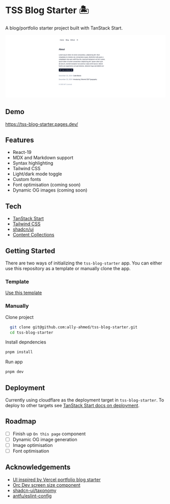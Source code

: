 # TSS Blog Starter 🏝️

A blog/portfolio starter project built with TanStack Start.

![demo](./demo.png)

## Demo

https://tss-blog-starter.pages.dev/

## Features

- React-19
- MDX and Markdown support
- Syntax highlighting
- Tailwind CSS
- Light/dark mode toggle
- Custom fonts
- Font optimisation (coming soon)
- Dynamic OG images (coming soon)

## Tech

- [TanStack Start](https://tanstack.com/router/latest/docs/framework/react/guide/tanstack-start#tanstack-start)
- [Tailwind CSS](https://tailwindcss.com)
- [shadcn/ui](https://ui.shadcn.com/)
- [Content Collections](https://www.content-collections.dev/)

## Getting Started

There are two ways of initializing the `tss-blog-starter` app. You can either use this repository as a template or manually clone the app.

### Template

[Use this template](https://github.com/new?template_name=tss-blog-starter&template_owner=ally-ahmed)

### Manually

Clone project

```bash
  git clone git@github.com:ally-ahmed/tss-blog-starter.git
  cd tss-blog-starter
```

Install depndencies

```bash
pnpm install
```

Run app

```bash
pnpm dev
```

## Deployment

Currently using cloudflare as the deployment target in `tss-blog-starter`. To deploy to other targets see [TanStack Start docs on deployment](https://tanstack.com/router/latest/docs/framework/react/start/hosting#deployment).

## Roadmap

- [ ] Finish up `On this page` component
- [ ] Dynamic OG image generation
- [ ] Image optimisation
- [ ] Font optimisation

## Acknowledgements

- [UI inspired by Vercel portfolio blog starter](https://vercel.com/templates/next.js/portfolio-starter-kit)
- [Orc Dev screen size component](https://www.orcdev.com/components/screen-size)
- [shadcn-ui/taxonomy](https://github.com/shadcn-ui/taxonomy/tree/651f984e52edd65d40ccd55e299c1baeea3ff017)
- [antfu/eslint-config](https://github.com/antfu/eslint-config)
